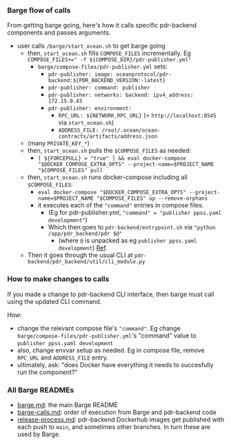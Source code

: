 ### Barge flow of calls

From getting barge going, here's how it calls specific pdr-backend components and passes arguments.

- user calls `/barge/start_ocean.sh` to get barge going
  - then, `start_ocean.sh` fills `COMPOSE_FILES` incrementally. Eg `COMPOSE_FILES+=" -f ${COMPOSE_DIR}/pdr-publisher.yml"`
    - `barge/compose-files/pdr-publisher.yml` sets:
      - `pdr-publisher: image: oceanprotocol/pdr-backend:${PDR_BACKEND_VERSION:-latest}`
      - `pdr-publisher: command: publisher`
      - `pdr-publisher: networks: backend: ipv4_address: 172.15.0.43`
      - `pdr-publisher: environment:`
        - `RPC_URL: ${NETWORK_RPC_URL}` (= `http://localhost:8545` via `start_ocean.sh`)
        - `ADDRESS_FILE: /root/.ocean/ocean-contracts/artifacts/address.json`
  - (many `PRIVATE_KEY_*`)
  - then, `start_ocean.sh` pulls the `$COMPOSE_FILES` as needed:
    - `[ ${FORCEPULL} = "true" ] && eval docker-compose "$DOCKER_COMPOSE_EXTRA_OPTS" --project-name=$PROJECT_NAME "$COMPOSE_FILES" pull`
  - then, `start_ocean.sh` runs docker-compose including all `$COMPOSE_FILES`:
    - `eval docker-compose "$DOCKER_COMPOSE_EXTRA_OPTS" --project-name=$PROJECT_NAME "$COMPOSE_FILES" up --remove-orphans`
    - it executes each of the `"command"` entries in compose files.
      - (Eg for pdr-publisher.yml, `"command" = "publisher ppss.yaml development"`)
      - Which then goes to `pdr-backend/entrypoint.sh` via `"python /app/pdr_backend/pdr $@"`
        - (where `@` is unpacked as eg `publisher ppss.yaml development`) [Ref](https://superuser.com/questions/1586997/what-does-symbol-mean-in-the-context-of#:).
  - Then it goes through the usual CLI at `pdr-backend/pdr_backend/util/cli_module.py`

### How to make changes to calls

If you made a change to pdr-backend CLI interface, then barge must call using the updated CLI command.

How:

- change the relevant compose file's `"command"`. Eg change `barge/compose-files/pdr-publisher.yml`'s "command" value to `publisher ppss.yaml development`
- also, change envvar setup as needed. Eg in compose file, remove `RPC_URL` and `ADDRESS_FILE` entry.
- ultimately, ask: "does Docker have everything it needs to succesfully run the component?"

### All Barge READMEs

- [barge.md](barge.md): the main Barge README
- [barge-calls.md](barge-calls.md): order of execution from Barge and pdr-backend code
- [release-process.md](release-process.md): pdr-backend Dockerhub images get published with each push to `main`, and sometimes other branches. In turn these are used by Barge.
